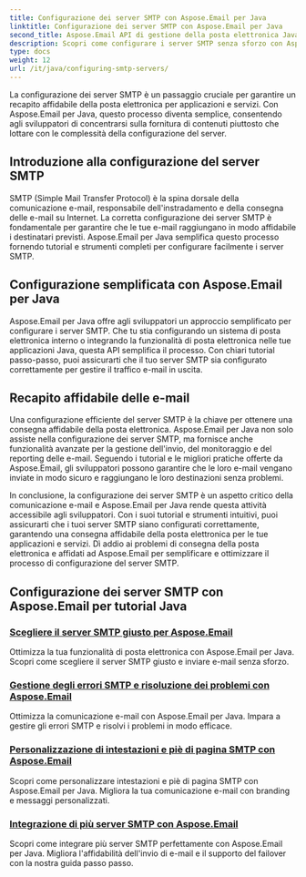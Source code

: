 ```yaml
---
title: Configurazione dei server SMTP con Aspose.Email per Java
linktitle: Configurazione dei server SMTP con Aspose.Email per Java
second_title: Aspose.Email API di gestione della posta elettronica Java
description: Scopri come configurare i server SMTP senza sforzo con Aspose.Email per Java. Tutorial passo-passo per una consegna fluida delle e-mail.
type: docs
weight: 12
url: /it/java/configuring-smtp-servers/
---
```



La configurazione dei server SMTP è un passaggio cruciale per garantire un recapito affidabile della posta elettronica per applicazioni e servizi. Con Aspose.Email per Java, questo processo diventa semplice, consentendo agli sviluppatori di concentrarsi sulla fornitura di contenuti piuttosto che lottare con le complessità della configurazione del server.

## Introduzione alla configurazione del server SMTP

SMTP (Simple Mail Transfer Protocol) è la spina dorsale della comunicazione e-mail, responsabile dell'instradamento e della consegna delle e-mail su Internet. La corretta configurazione dei server SMTP è fondamentale per garantire che le tue e-mail raggiungano in modo affidabile i destinatari previsti. Aspose.Email per Java semplifica questo processo fornendo tutorial e strumenti completi per configurare facilmente i server SMTP.

## Configurazione semplificata con Aspose.Email per Java

Aspose.Email per Java offre agli sviluppatori un approccio semplificato per configurare i server SMTP. Che tu stia configurando un sistema di posta elettronica interno o integrando la funzionalità di posta elettronica nelle tue applicazioni Java, questa API semplifica il processo. Con chiari tutorial passo-passo, puoi assicurarti che il tuo server SMTP sia configurato correttamente per gestire il traffico e-mail in uscita.

## Recapito affidabile delle e-mail

Una configurazione efficiente del server SMTP è la chiave per ottenere una consegna affidabile della posta elettronica. Aspose.Email per Java non solo assiste nella configurazione dei server SMTP, ma fornisce anche funzionalità avanzate per la gestione dell'invio, del monitoraggio e del reporting delle e-mail. Seguendo i tutorial e le migliori pratiche offerte da Aspose.Email, gli sviluppatori possono garantire che le loro e-mail vengano inviate in modo sicuro e raggiungano le loro destinazioni senza problemi.

In conclusione, la configurazione dei server SMTP è un aspetto critico della comunicazione e-mail e Aspose.Email per Java rende questa attività accessibile agli sviluppatori. Con i suoi tutorial e strumenti intuitivi, puoi assicurarti che i tuoi server SMTP siano configurati correttamente, garantendo una consegna affidabile della posta elettronica per le tue applicazioni e servizi. Dì addio ai problemi di consegna della posta elettronica e affidati ad Aspose.Email per semplificare e ottimizzare il processo di configurazione del server SMTP.

## Configurazione dei server SMTP con Aspose.Email per tutorial Java
### [Scegliere il server SMTP giusto per Aspose.Email](./choosing-the-right-smtp-server/)
Ottimizza la tua funzionalità di posta elettronica con Aspose.Email per Java. Scopri come scegliere il server SMTP giusto e inviare e-mail senza sforzo.
### [Gestione degli errori SMTP e risoluzione dei problemi con Aspose.Email](./handling-smtp-errors-and-troubleshooting/)
Ottimizza la comunicazione e-mail con Aspose.Email per Java. Impara a gestire gli errori SMTP e risolvi i problemi in modo efficace.
### [Personalizzazione di intestazioni e piè di pagina SMTP con Aspose.Email](./customizing-smtp-headers-and-footers/)
Scopri come personalizzare intestazioni e piè di pagina SMTP con Aspose.Email per Java. Migliora la tua comunicazione e-mail con branding e messaggi personalizzati.
### [Integrazione di più server SMTP con Aspose.Email](./integrating-multiple-smtp-servers/)
Scopri come integrare più server SMTP perfettamente con Aspose.Email per Java. Migliora l'affidabilità dell'invio di e-mail e il supporto del failover con la nostra guida passo passo.